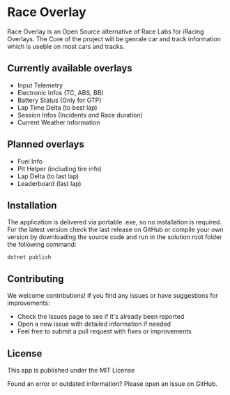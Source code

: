 # Race Overlay

Race Overlay is an Open Source alternative of Race Labs for iRacing Overlays. The Core of the project will be genrale 
car and track information which is useble on most cars and tracks.

## Currently available overlays
- Input Telemetry
- Electronic Infos (TC, ABS, BB)
- Battery Status (Only for GTP)
- Lap Time Delta (to best lap)
- Session Infos (Incidents and Race duration)
- Current Weather Information

## Planned overlays
- Fuel Info
- Pit Helper (including tire info)
- Lap Delta (to last lap)
- Leaderboard (last lap)

## Installation
The application is delivered via portable .exe, so no installation is required.
For the latest version check the last release on GitHub or compile your own version
by downloading the source code and run in the solution root folder the following command:
```
dotnet publish
```

## Contributing

We welcome contributions! If you find any issues or have suggestions for improvements:

- Check the Issues page to see if it's already been reported
- Open a new issue with detailed information if needed
- Feel free to submit a pull request with fixes or improvements

## License
This app is published under the MIT License

Found an error or outdated information? Please open an issue on GitHub.